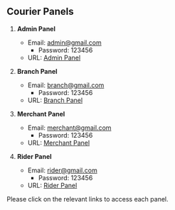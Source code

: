 ## Courier Panels

1. **Admin Panel**
   - Email: admin@gmail.com
     - Password: 123456
   - URL: [Admin Panel](https://admin-courier.wetechdigital.com/login)

2. **Branch Panel**
   - Email: branch@gmail.com
     - Password: 123456
   - URL: [Branch Panel](https://branch-courier.wetechdigital.com/login)

3. **Merchant Panel**
   - Email: merchant@gmail.com
     - Password: 123456
   - URL: [Merchant Panel](https://merchant-courier.wetechdigital.com/login)

4. **Rider Panel**
   - Email: rider@gmail.com
     - Password: 123456
   - URL: [Rider Panel](https://rider-courier.wetechdigital.com/login)

Please click on the relevant links to access each panel.


